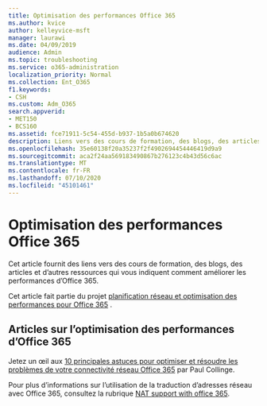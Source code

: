 ```yaml
---
title: Optimisation des performances Office 365
ms.author: kvice
author: kelleyvice-msft
manager: laurawi
ms.date: 04/09/2019
audience: Admin
ms.topic: troubleshooting
ms.service: o365-administration
localization_priority: Normal
ms.collection: Ent_O365
f1.keywords:
- CSH
ms.custom: Adm_O365
search.appverid:
- MET150
- BCS160
ms.assetid: fce71911-5c54-455d-b937-1b5a0b674620
description: Liens vers des cours de formation, des blogs, des articles et d’autres ressources qui vous indiquent comment améliorer les performances d’Office 365.
ms.openlocfilehash: 35e60138f20a35237f2f4902694454446419d9a9
ms.sourcegitcommit: aca2f24aa569183490867b276123c4b43d56c6ac
ms.translationtype: MT
ms.contentlocale: fr-FR
ms.lasthandoff: 07/10/2020
ms.locfileid: "45101461"
---
```

# <a name="tune-office-365-performance"></a>Optimisation des performances Office 365

Cet article fournit des liens vers des cours de formation, des blogs, des articles et d’autres ressources qui vous indiquent comment améliorer les performances d’Office 365.
  
Cet article fait partie du projet [planification réseau et optimisation des performances pour Office 365](https://aka.ms/tune) .
   
## <a name="articles-about-fine-tuning-office-365-performance"></a>Articles sur l’optimisation des performances d’Office 365

Jetez un œil aux [10 principales astuces pour optimiser et résoudre les problèmes de votre connectivité réseau Office 365](https://blogs.technet.microsoft.com/onthewire/2014/06/18/top-10-tips-for-optimising-troubleshooting-your-office-365-network-connectivity/) par Paul Collinge. 
  
Pour plus d’informations sur l’utilisation de la traduction d’adresses réseau avec Office 365, consultez la rubrique [NAT support with office 365](nat-support-with-office-365.md).
  

